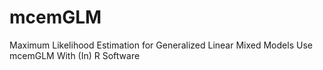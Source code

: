 # mcemGLM
Maximum Likelihood Estimation for Generalized Linear Mixed Models Use mcemGLM With (In) R Software
